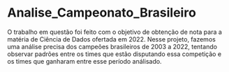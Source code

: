 # Analise_Campeonato_Brasileiro
O trabalho em questão foi feito com o objetivo de obtenção de nota para a matéria de Ciência de Dados ofertada em 2022. Nesse projeto, fazemos uma análise precisa dos campeões brasileiros de 2003 a 2022, tentando observar padrões entre os times que estão disputando essa competição e os times que ganharam entre esse período análisado.
